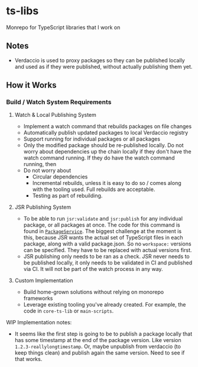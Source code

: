 # ts-libs

Monrepo for TypeScript libraries that I work on

## Notes

- Verdaccio is used to proxy packages so they can be published locally and used as if they were published, without actually publishing them yet.

## How it Works

### Build / Watch System Requirements

1. Watch & Local Publishing System

   - Implement a watch command that rebuilds packages on file changes
   - Automatically publish updated packages to local Verdaccio registry
   - Support running for individual packages or all packages
   - Only the modified package should be re-published locally. Do not worry about dependencies up the chain locally if they don't have the watch command running. If they do have the watch command running, then
   - Do not worry about
     - Circular dependencies
     - Incremental rebuilds, unless it is easy to do so / comes along with the tooling used. Full rebuilds are acceptable.
     - Testing as part of rebuilding.

2. JSR Publishing System

   - To be able to run `jsr:validate` and `jsr:publish` for any individual package, or all packages at once. The code for this command is found in [`PackageService`](packages/core-ts-lib/src/services/PackageService.ts). The biggest challenge at the moment is this, because JSR wants the actual set of TypeScript files in each package, along with a valid package.json. So no `workspace:` versions can be specified. They have to be replaced with actual versions first.
   - JSR publishing only needs to be ran as a check. JSR never needs to be published locally, it only needs to be validated in CI and published via CI. It will not be part of the watch process in any way.

3. Custom Implementation

   - Build home-grown solutions without relying on monorepo frameworks
   - Leverage existing tooling you've already created. For example, the code in `core-ts-lib` or `main-scripts`.

WIP Implementation notes:

- It seems like the first step is going to be to publish a package locally that has some timestamp at the end of the package version. Like version `1.2.3-reallylongtimestamp`. Or, maybe unpublish from verdaccio (to keep things clean) and publish again the same version. Need to see if that works.
